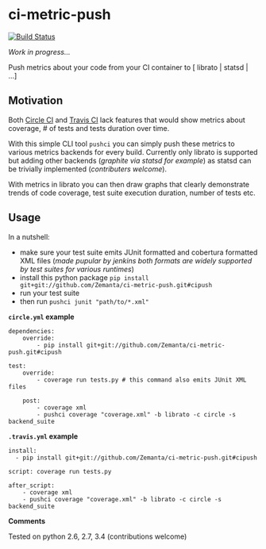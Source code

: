 ci-metric-push
==============

[![Build Status](https://travis-ci.org/Zemanta/ci-metric-push.svg)](https://travis-ci.org/Zemanta/ci-metric-push)

*Work in progress...*

Push metrics about your code from your CI container to [ librato | statsd | ...] 

Motivation
----------

Both [Circle CI](https://travis-ci.org/) and [Travis CI](https://travis-ci.org/) lack features that would show metrics about coverage, # of tests and tests duration over time. 

With this simple CLI tool `pushci` you can simply push these metrics to various metrics backends for every build. Currently only librato is supported but adding other backends (*graphite via statsd for example*) as statsd can be trivially implemented (*contributers welcome*).

With metrics in librato you can then draw graphs that clearly demonstrate trends of code coverage, test suite execution duration, number of tests etc.

Usage
-----

In a nutshell:

- make sure your test suite emits JUnit formatted and cobertura formatted XML files (*made pupular by jenkins both formats are widely supported by test suites for various runtimes*)
- install this python package `pip install git+git://github.com/Zemanta/ci-metric-push.git#cipush`
- run your test suite
- then run `pushci junit "path/to/*.xml"` 



**`circle.yml` example**
```
dependencies:
    override:
        - pip install git+git://github.com/Zemanta/ci-metric-push.git#cipush

test:
    override:
        - coverage run tests.py # this command also emits JUnit XML files
           
    post:
        - coverage xml
        - pushci coverage "coverage.xml" -b librato -c circle -s backend_suite
```

**`.travis.yml` example**
```
install:
  - pip install git+git://github.com/Zemanta/ci-metric-push.git#cipush

script: coverage run tests.py

after_script:
    - coverage xml
    - pushci coverage "coverage.xml" -b librato -c circle -s backend_suite

```





**Comments**

Tested on python 2.6, 2.7, 3.4 (contributions welcome)

